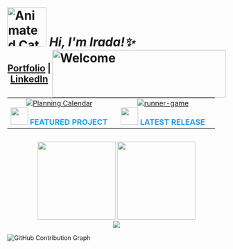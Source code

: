 <h1>
  <img src="https://media.giphy.com/media/JIX9t2j0ZTN9S/giphy.gif"  width="90" alt="Animated Cat" />
  <i>Hi, I'm Irada!✨ </i>
  <img src="https://media4.giphy.com/media/v1.Y2lkPTc5MGI3NjExdTlmeGdyb3p2azZza2ljY25oZWFmcHE2aTN4d2RyejgwMmxteWFjcyZlcD12MV9pbnRlcm5hbF9naWZfYnlfaWQmY3Q9Zw/XCxjzveGa47DOd8zuq/giphy.gif" width="400" height="110" align="right" alt="Welcome" />
</h1>

<h2 align="center">
    <a href="https://ira4a.github.io/Website/">Portfolio</a> | <a href="https://www.linkedin.com/in/irada-alasgarova-74a56826a/">LinkedIn</a>
</h2>

<table align="center" style="margin-bottom: 30px;">
  <tr>
    <td align="center" width="50%">
      <a href="https://github.com/Ira4a/Planning-calendar" target="_blank" rel="noopener noreferrer">
        <img
          src="https://github-readme-stats.vercel.app/api/pin/?username=Ira4a&repo=Planning-calendar&theme=react&bg_color=0d1117&title_color=1da1f2&text_color=ffffff&icon_color=1da1f2&border_color=1da1f2"
          alt="Planning Calendar"
        />
      </a>
      <br />
      <img src="https://media3.giphy.com/media/v1.Y2lkPTc5MGI3NjExbHJvMW5mdGRzeGI3YnY5ZXB6eGloZzl0ZzVtMG1rbnN1bnJnMTl3ZiZlcD12MV9pbnRlcm5hbF9naWZfYnlfaWQmY3Q9Zw/YJ85eVpdZDy7e/giphy.gif" width="40"/>
      <strong style="color:#1da1f2; font-size: 1.1em;">FEATURED PROJECT</strong>
      <br />
    </td>
    <td align="center" width="50%">
      <a href="https://github.com/Ira4a/runner-game" target="_blank" rel="noopener noreferrer">
        <img
          src="https://github-readme-stats.vercel.app/api/pin/?username=Ira4a&repo=runner-game&theme=react&bg_color=0d1117&title_color=1da1f2&text_color=ffffff&icon_color=1da1f2&border_color=1da1f2"
          alt="runner-game"
        />
      </a>
      <br />
      <img src="https://media1.giphy.com/media/v1.Y2lkPTc5MGI3NjExbWx3bHRjeGFwa3QzZGw5b3l5dG9qb204NzM1N3NnbzduYTY4anViaCZlcD12MV9pbnRlcm5hbF9naWZfYnlfaWQmY3Q9Zw/VCyJwT1DZEWyqU95oS/giphy.gif" width="40"/>
      <strong style="color:#1da1f2; font-size: 1.1em;">LATEST RELEASE</strong>
      <br />
    </td>
  </tr>
</table>

<div align="center">
  <img height="180em" src="https://github-readme-stats.vercel.app/api?username=Ira4a&show_icons=true&theme=react&bg_color=0d1117&hide_border=true&icon_color=1da1f2&title_color=1da1f2" />
  <img height="180em" src="https://github-readme-stats.vercel.app/api/top-langs/?username=Ira4a&layout=compact&theme=react&bg_color=0d1117&hide_border=true&title_color=1da1f2" />
</div>

<div align="center">
  <img src="https://streak-stats.demolab.com?user=Ira4a&theme=react&background=0d1117&border=1da1f2&stroke=1da1f2&ring=1da1f2&fire=1da1f2&currStreakNum=ffffff&sideNums=ffffff&currStreakLabel=ffffff&sideLabels=ffffff&dates=ffffff" />
</div>

 ![GitHub Contribution Graph](https://github-readme-activity-graph.vercel.app/graph?username=Ira4a&theme=react-dark&bg_color=0d1117&hide_border=true&area=true&area_color=1da1f2)
